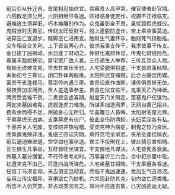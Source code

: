 前后引从升迁吉，首尾相见始终宜。帘幕贵人高甲第，催官使者赴官期。  
六阳数足须公用，六阴相继尽昏迷。旺禄临身徒妄作，权摄不正禄临支。  
避难逃生须弃旧，朽木难雕别作为。众鬼虽彰全不畏，虽忧狐假虎威仪。  
鬼贼当时无畏忌，传财太旺反财亏。脱上逢脱防虚诈，空上乘空事莫追。  
进茹空亡宜退步，踏脚空亡进用宜。胎财生气妻怀孕，胎财死气损胎推。  
交车相合交关利，上下皆合两心齐。彼求我事支传干，我求彼事干传支。  
金日逢丁凶祸动，水日逢丁财动之。传财化鬼财休觅，传鬼化财钱险危。  
眷属丰盈居狭宅，屋宅宽广致人衰。三传递生人举荐，三传互克众人欺。  
有始无终难变易，苦去甘来乐里悲。人宅受脱俱招盗，干支皆败事倾颓。  
末助初兮三等讼，闭口卦体两般推。太阳照武宜擒贼，后合占婚岂用媒。  
富贵干支逢禄马，尊崇传内遇三奇。害贵讼直作曲断，课传俱贵转无依。  
昼夜贵加求两贵，贵人差迭事参差。贵虽在狱宜临干，鬼乘天乙乃神祗。  
两贵受克难干贵，二贵皆空虚喜期。魁度天门关隔定，罡塞鬼户任谋为。  
两蛇夹墓凶难免，虎视逢虎力难施。所谋多拙逢网罗，天网自裹己招非。  
费有余而得不足，用破身心无所归。华盖覆日人昏晦，太阳射宅屋光辉。  
干乘墓虎无占病，支乘墓虎有伏尸。彼此全伤防两损，夫妇芜淫各有私。  
干墓并关人宅废，支坟财并旅程稽。受虎克神为病症，制鬼之位乃良医。  
虎乘遁鬼殃非浅，鬼临三四讼灾随。病符克宅全家患，丧吊全逢挂缟衣。  
前后逼迫难进退，空空如也事休追。宾主不投刑在上，彼此猜忌害相随。  
互生俱生凡事益，互旺皆旺坐谋宜。干支值绝凡谋决，人宅皆死各衰羸。  
传墓入墓分憎爱，不行传者考初时。万事喜忻三六合，合中犯杀蜜中砒。  
初遭夹克不由己，将逢内战所谋危。人宅坐墓甘招晦，干支乘墓各昏迷。  
任信丁马须言动，来去俱空岂动宜。虎临干鬼凶速速，龙加生气吉迟迟。  
妄用三传灾福异，喜惧空亡乃妙机。六爻现卦防其克，旬内空亡逐类推。  
所筮不入仍凭类，非占现类勿言之。常问不应逢吉象，已灾凶逃返无疑。  
